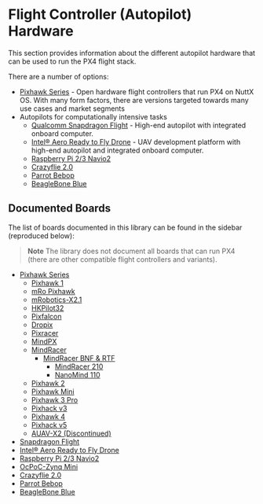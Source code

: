 # Flight Controller (Autopilot) Hardware

This section provides information about the different autopilot hardware that can be used to run the PX4 flight stack.

There are a number of options:

* [Pixhawk Series](../flight_controller/pixhawk_series.md) - Open hardware flight controllers that run PX4 on NuttX OS. With many form factors, there are versions targeted towards many use cases and market segments 
* Autopilots for computationally intensive tasks 
  * [Qualcomm Snapdragon Flight](../flight_controller/snapdragon_flight.md) - High-end autopilot with integrated onboard computer.
  * [Intel® Aero Ready to Fly Drone](../flight_controller/intel_aero.md) - UAV development platform with high-end autopilot and integrated onboard computer.
  * [Raspberry Pi 2/3 Navio2](../flight_controller/raspberry_pi_navio2.md)
  * [Crazyflie 2.0](../flight_controller/crazyflie2.md)
  * [Parrot Bebop](../flight_controller/bebop.md)
  * [BeagleBone Blue](../flight_controller/beaglebone_blue.md) 

## Documented Boards

The list of boards documented in this library can be found in the sidebar (reproduced below):

> **Note** The library does not document all boards that can run PX4 (there are other compatible flight controllers and variants).

* [Pixhawk Series](../flight_controller/pixhawk_series.md) 
  * [Pixhawk 1](../flight_controller/pixhawk.md)
  * [mRo Pixhawk](../flight_controller/mro_pixhawk.md)
  * [mRobotics-X2.1](../flight_controller/mro_x2.1.md)
  * [HKPilot32](../flight_controller/HKPilot32.md)
  * [Pixfalcon](../flight_controller/pixfalcon.md)
  * [Dropix](../flight_controller/dropix.md) 
  * [Pixracer](../flight_controller/pixracer.md)
  * [MindPX](../flight_controller/mindpx.md)
  * [MindRacer](../flight_controller/mindracer.md) 
    * [MindRacer BNF & RTF](../flight_controller/mindracer_BNF_RTF.md) 
      * [MindRacer 210](../flight_controller/mindracer210.md)
      * [NanoMind 110](../flight_controller/nanomind110.md)
  * [Pixhawk 2](../flight_controller/pixhawk-2.md)
  * [Pixhawk Mini](../flight_controller/pixhawk_mini.md)
  * [Pixhawk 3 Pro](../flight_controller/pixhawk3_pro.md)
  * [Pixhack v3](../flight_controller/pixhack_v3.md)
  * [Pixhawk 4](../flight_controller/pixhawk4.md)
  * [Pixhack v5](../flight_controller/pixhack_v5.md)
  * [AUAV-X2 (Discontinued)](../flight_controller/auav_x2.md) 
* [Snapdragon Flight](../flight_controller/snapdragon_flight.md)
* [Intel® Aero Ready to Fly Drone](../flight_controller/intel_aero.md)
* [Raspberry Pi 2/3 Navio2](../flight_controller/raspberry_pi_navio2.md)
* [OcPoC-Zynq Mini](../flight_controller/ocpoc_zynq.md)
* [Crazyflie 2.0](../flight_controller/crazyflie2.md)
* [Parrot Bebop](../flight_controller/bebop.md)
* [BeagleBone Blue](../flight_controller/beaglebone_blue.md)